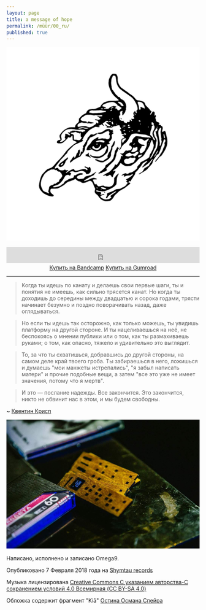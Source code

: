 ```yaml
---
layout: page
title: a message of hope
permalink: /müür/00_ru/
published: true
---
```

![](cover.png)

<center>
<iframe style="border: 0; width: 100%; height: 42px;" src="https://bandcamp.com/EmbeddedPlayer/album=3484318043/size=small/bgcol=333333/linkcol=ffffff/transparent=true/" seamless><a href="http://omega9.bandcamp.com/album/a-message-of-hope">a message of hope by MÜÜR</a></iframe>
</center>


<center>
<a markdown="0" href="https://omega9.bandcamp.com/album/a-message-of-hope" class="btn">Купить на Bandcamp</a> <a markdown="0" href="https://gum.co/sGqSz" class="btn">Купить на Gumroad</a>
</center>

-----
> Когда ты идешь по канату и делаешь свои первые шаги, ты и понятия не имеешь, как сильно трясется канат. Но когда ты доходишь до середины между двадцатью и сорока годами, трясти начинает безумно и поздно поворачивать назад, даже оглядываться.

> Но если ты идешь так осторожно, как только можешь, ты увидишь платформу на другой стороне. И ты нацеливаешься на неё, не беспокоясь о мнении публики или о том, как ты размахиваешь руками; о том, как опасно, тяжело и удивительно это выглядит.

> То, за что ты схватишься, добравшись до другой стороны, на самом деле край твоего гроба. Ты забираешься в него, ложишься и думаешь "мои манжеты истрепались", "я забыл написать матери" и прочие подобные вещи, а затем "все это уже не имеет значения, потому что я мертв".

> И это — послание надежды. Все закончится. Это закончится, никто не обвинит нас в этом, и мы будем свободны.

~ [Квентин Крисп](https://ru.wikipedia.org/wiki/%D0%9A%D0%B2%D0%B5%D0%BD%D1%82%D0%B8%D0%BD_%D0%9A%D1%80%D0%B8%D1%81%D0%BF)

![](/images/2018/02/amessageofhope1.jpg)

Написано, исполнено и записано Omega9.

Опубликовано 7 Февраля 2018 года на [Shymtau records](https://vk.com/shymtau)

Музыка лицензирована [Creative Commons С указанием авторства-С сохранением условий 4.0 Всемирная (CC BY-SA 4.0)](https://creativecommons.org/licenses/by-sa/4.0/deed.ru)

Обложка содержит фрагмент "Kiā" [Остина Османа Спейра](https://ru.wikipedia.org/wiki/%D0%A1%D0%BF%D0%B5%D0%B9%D1%80,_%D0%9E%D1%81%D1%82%D0%B8%D0%BD_%D0%9E%D1%81%D0%BC%D0%B0%D0%BD)
